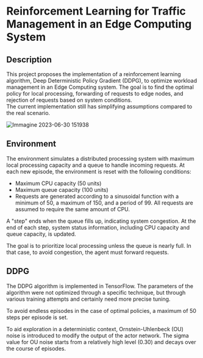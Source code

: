# Reinforcement Learning for Traffic Management in an Edge Computing System 

## Description
This project proposes the implementation of a reinforcement learning algorithm, Deep Deterministic Policy Gradient (DDPG), to optimize workload management in an Edge Computing system. The goal is to find the optimal policy for local processing, forwarding of requests to edge nodes, and rejection of requests based on system conditions.  
The current implementation still has simplifying assumptions compared to the real scenario.

![Immagine 2023-06-30 151938](https://github.com/GiacomoPracucci/Tesi-RL/assets/94844087/88cad69c-059b-4be4-bd4e-87aaa07a4d2d)


## Environment
The environment simulates a distributed processing system with maximum local processing capacity and a queue to handle incoming requests. At each new episode, the environment is reset with the following conditions:  

- Maximum CPU capacity (50 units)  
- Maximum queue capacity (100 units)  
- Requests are generated according to a sinusoidal function with a minimum of 50, a maximum of 150, and a period of 99. All requests are assumed to require the same amount of CPU.  

A "step" ends when the queue fills up, indicating system congestion. At the end of each step, system status information, including CPU capacity and queue capacity, is updated.  

The goal is to prioritize local processing unless the queue is nearly full. In that case, to avoid congestion, the agent must forward requests.

## DDPG
The DDPG algorithm is implemented in TensorFlow. The parameters of the algorithm were not optimized through a specific technique, but through various training attempts and certainly need more precise tuning.    

To avoid endless episodes in the case of optimal policies, a maximum of 50 steps per episode is set.    

To aid exploration in a deterministic context, Ornstein-Uhlenbeck (OU) noise is introduced to modify the output of the actor network. The sigma value for OU noise starts from a relatively high level (0.30) and decays over the course of episodes.
